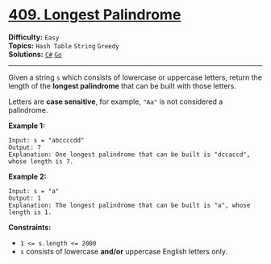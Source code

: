 # [409. Longest Palindrome](https://leetcode.com/problems/longest-palindrome/)

**Difficulty:** `Easy`  
**Topics:** `Hash Table` `String` `Greedy`  
**Solutions:** [`C#`](../../src/csharp/challenges/Problems/LongestPalindrome.cs) [`Go`](../../src/go/challenges/problems/longest_palindrome_test.go)  

---

Given a string `s` which consists of lowercase or uppercase letters, return the length of the **longest palindrome** that can be built with those letters.

Letters are **case sensitive**, for example, `"Aa"` is not considered a palindrome.

**Example 1:**

```
Input: s = "abccccdd"
Output: 7
Explanation: One longest palindrome that can be built is "dccaccd", whose length is 7.
```

**Example 2:**

```
Input: s = "a"
Output: 1
Explanation: The longest palindrome that can be built is "a", whose length is 1.
```

**Constraints:**

* `1 <= s.length <= 2000`
* `s` consists of lowercase **and/or** uppercase English letters only.
